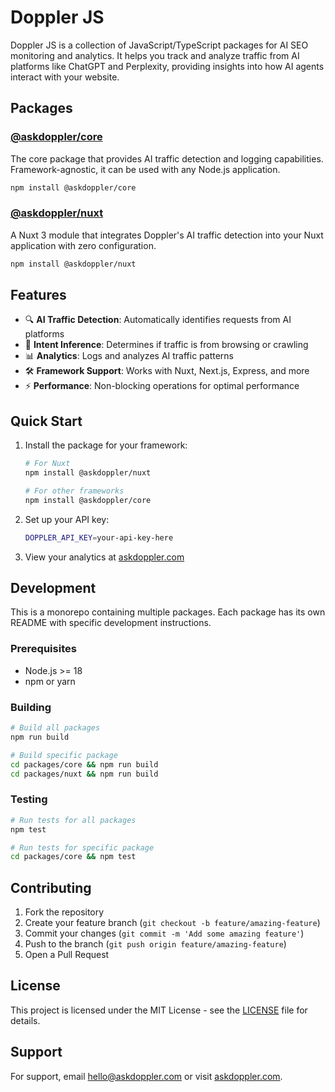 # Doppler JS

Doppler JS is a collection of JavaScript/TypeScript packages for AI SEO monitoring and analytics. It helps you track and analyze traffic from AI platforms like ChatGPT and Perplexity, providing insights into how AI agents interact with your website.

## Packages

### [@askdoppler/core](./core/README.md)

The core package that provides AI traffic detection and logging capabilities. Framework-agnostic, it can be used with any Node.js application.

```sh
npm install @askdoppler/core
```

### [@askdoppler/nuxt](./nuxt/README.md)

A Nuxt 3 module that integrates Doppler's AI traffic detection into your Nuxt application with zero configuration.

```sh
npm install @askdoppler/nuxt
```

## Features

- 🔍 **AI Traffic Detection**: Automatically identifies requests from AI platforms
- 🎯 **Intent Inference**: Determines if traffic is from browsing or crawling
- 📊 **Analytics**: Logs and analyzes AI traffic patterns
- 🛠 **Framework Support**: Works with Nuxt, Next.js, Express, and more
- ⚡ **Performance**: Non-blocking operations for optimal performance

## Quick Start

1. Install the package for your framework:

   ```sh
   # For Nuxt
   npm install @askdoppler/nuxt

   # For other frameworks
   npm install @askdoppler/core
   ```

2. Set up your API key:

   ```sh
   DOPPLER_API_KEY=your-api-key-here
   ```

3. View your analytics at [askdoppler.com](https://askdoppler.com)

## Development

This is a monorepo containing multiple packages. Each package has its own README with specific development instructions.

### Prerequisites

- Node.js >= 18
- npm or yarn

### Building

```sh
# Build all packages
npm run build

# Build specific package
cd packages/core && npm run build
cd packages/nuxt && npm run build
```

### Testing

```sh
# Run tests for all packages
npm test

# Run tests for specific package
cd packages/core && npm test
```

## Contributing

1. Fork the repository
2. Create your feature branch (`git checkout -b feature/amazing-feature`)
3. Commit your changes (`git commit -m 'Add some amazing feature'`)
4. Push to the branch (`git push origin feature/amazing-feature`)
5. Open a Pull Request

## License

This project is licensed under the MIT License - see the [LICENSE](./LICENSE) file for details.

## Support

For support, email hello@askdoppler.com or visit [askdoppler.com](https://askdoppler.com).
